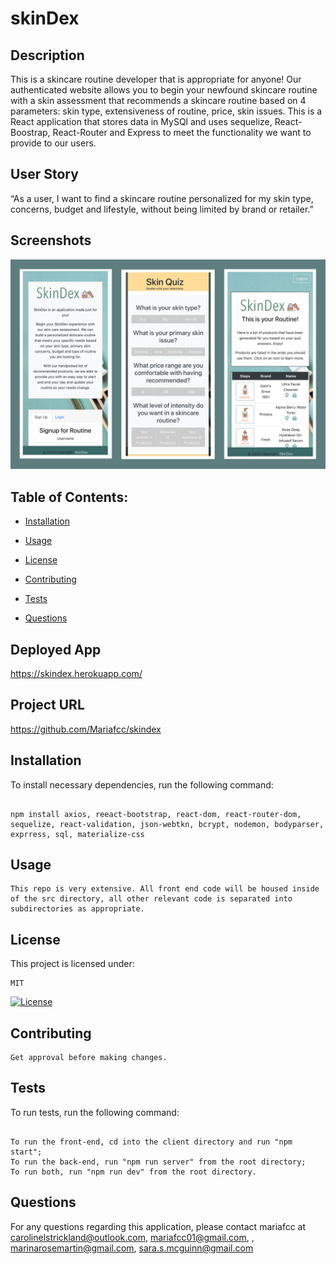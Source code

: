 # skinDex
 
  ## Description

  This is a skincare routine developer that is appropriate for anyone! Our authenticated website allows you to begin your newfound skincare routine with a skin assessment that recommends a skincare routine based on 4 parameters: skin type, extensiveness of routine, price, skin issues. This is a React application that stores data in MySQl and uses sequelize, React-Boostrap, React-Router and Express to meet the functionality we want to provide to our users. 

  ## User Story

  “As a user, I want to find a skincare routine personalized for my skin type, concerns, budget and lifestyle, without being limited by brand or retailer.”

  ## Screenshots
  ![Screenshots](client/public/img/skindex.png)


  ## Table of Contents:

  * [Installation](#installation)

  * [Usage](#usage)

  * [License](#license)

  * [Contributing](#contributing)

  * [Tests](#tests)

  * [Questions](#questions)

  ## Deployed App
  https://skindex.herokuapp.com/  

  ## Project URL

  https://github.com/Mariafcc/skindex


 
  ## Installation

  To install necessary dependencies, run the following command:
  ```

  npm install axios, reeact-bootstrap, react-dom, react-router-dom, sequelize, react-validation, json-webtkn, bcrypt, nodemon, bodyparser, exprress, sql, materialize-css

  ```

  ## Usage

  ```
  This repo is very extensive. All front end code will be housed inside of the src directory, all other relevant code is separated into subdirectories as appropriate.
  ```

  ## License

  This project is licensed under:

  ```  
  MIT
  ```
    
  [![License](https://img.shields.io/badge/License-MIT-yellow.svg)](https://opensource.org/licenses/MIT)

  ## Contributing

  ```
  Get approval before making changes.
  ```

  ## Tests

  To run tests, run the following command:
  ```

  To run the front-end, cd into the client directory and run "npm start";
  To run the back-end, run "npm run server" from the root directory;
  To run both, run "npm run dev" from the root directory. 

  ```
  
  ## Questions

  For any questions regarding this application, please contact mariafcc at carolinelstrickland@outlook.com, mariafcc01@gmail.com, , marinarosemartin@gmail.com, sara.s.mcguinn@gmail.com

  